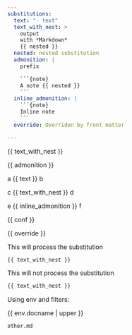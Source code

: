 ```yaml
---
substitutions:
  text: "- text"
  text_with_nest: >
    output
    with *Markdown*
    {{ nested }}
  nested: nested substitution
  admonition: |
    prefix

    ```{note}
    A note {{ nested }}
    ```
  inline_admonition: |
    ```{note}
    Inline note
    ```
  override: Overriden by front matter

---
```


{{ text_with_nest }}

{{ admonition }}

a {{ text }} b

c {{ text_with_nest }} d

e {{ inline_admonition }} f

{{ conf }}

{{ override }}

This will process the substitution

```{parsed-literal}
{{ text_with_nest }}
```

This will not process the substitution

```python
{{ text_with_nest }}
```

Using env and filters:

{{ env.docname | upper }}

```{toctree}
other.md
```
